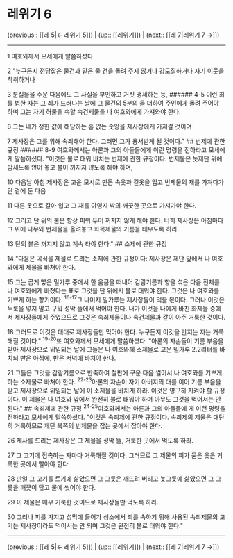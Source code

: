 # 레위기 6

(previous:: [[레 5|← 레위기 5]]) | (up:: [[레위기]]) | (next:: [[레 7|레위기 7 →]])

***




1 
여호와께서 모세에게 말씀하셨다. 



2 
"누구든지 전당잡은 물건과 맡은 물 건을 돌려 주지 않거나 강도질하거나 자기 이웃을 착취하거나 



3 
분실물을 주운 다음에도 그 사실을 부인하고 거짓 맹세하는 등, ###### 4-5 이런 죄를 범한 자는 그 죄가 드러나는 날에 그 물건의 5분의 을 더하여 주인에게 돌려 주어야 하며 그는 자기 허물을 속할 속건제물을 나 여호와에게 가져와야 한다. 



6 
그는 네가 정한 값에 해당하는 흠 없는 숫양을 제사장에게 가져갈 것이며 



7 
제사장은 그를 위해 속죄해야 한다. 그러면 그가 용서받게 될 것이다." ## 번제에 관한 규정 ###### 8-9 여호와께서는 아론과 그의 아들들에게 이런 명령을 전하라고 모세에게 말씀하셨다. "이것은 불로 태워 바치는 번제에 관한 규정이다. 번제물은 놋제단 위에 밤새도록 얹어 놓고 불이 꺼지지 않도록 해야 하며, 



10 
다음날 아침 제사장은 고운 모시로 만든 속옷과 겉옷을 입고 번제물의 재를 가져다가 단 곁에 둔 다음 



11 
다른 옷으로 갈아 입고 그 재를 야영지 밖의 깨끗한 곳으로 가져가야 한다. 



12 
그리고 단 위의 불은 항상 피워 두어 꺼지지 않게 해야 한다. 너희 제사장은 아침마다 그 위에 나무와 번제물을 올려놓고 화목제물의 기름을 태우도록 하라. 



13 
단의 불은 꺼지지 않고 계속 타야 한다." ## 소제에 관한 규정 



14 
"다음은 곡식을 제물로 드리는 소제에 관한 규정이다: 제사장은 제단 앞에서 나 여호와에게 제물을 바쳐야 한다. 



15 
그는 곱게 빻은 밀가루 중에서 한 움큼을 떠내어 감람기름과 향을 섞은 다음 전체를 나 여호와에게 바쳤다는 표로 그것을 단 위에서 불로 태워야 한다. 그것은 나 여호와를 기쁘게 하는 향기이다. <sup class="versenum">16-17</sup>그 나머지 밀가루는 제사장들이 먹을 몫이다. 그러나 이것은 누룩을 넣지 말고 구워 성막 뜰에서 먹어야 한다. 내가 이것을 나에게 바친 화제물 중에서 제사장들에게 주었으므로 그것은 속죄제물이나 속건제물과 같이 아주 거룩한 것이다. 



18 
그러므로 이것은 대대로 제사장들만 먹어야 한다. 누구든지 이것을 만지는 자는 거룩해질 것이다." <sup class="versenum">19-20</sup>또 여호와께서 모세에게 말씀하셨다. "아론의 자손들이 기름 부음을 받아 제사장으로 위임되는 날에 그들은 나 여호와께 소제물로 고운 밀가루 2.2리터를 바치되 반은 아침에, 반은 저녁에 바쳐야 한다. 



21 
그들은 그것을 감람기름으로 반죽하여 철판에 구운 다음 썰어서 나 여호와를 기쁘게 하는 소제물로 바쳐야 한다. <sup class="versenum">22-23</sup>아론의 자손이 자기 아버지의 대를 이어 기름 부음을 받고 제사장으로 위임되는 날에 이 소제물을 바치게 하라. 이것은 영구히 지켜야 할 규정이다. 이 제물은 나 여호와 앞에서 완전히 불로 태워야 하며 아무도 그것을 먹어서는 안 된다." ## 속죄제에 관한 규정 <sup class="versenum">24-25</sup>여호와께서는 아론과 그의 아들들에 게 이런 명령을 전하라고 모세에게 말씀하셨다. "이것은 속죄제에 관한 규정이다. 속죄제의 제물은 대단히 거룩하므로 제단 북쪽의 번제물을 잡는 곳에서 잡아야 한다. 



26 
제사를 드리는 제사장은 그 제물을 성막 뜰, 거룩한 곳에서 먹도록 하라. 



27 
그 고기에 접촉하는 자마다 거룩해질 것이다. 그러므로 그 제물의 피가 묻은 옷은 거룩한 곳에서 빨아야 한다. 



28 
만일 그 고기를 토기에 삶았으면 그 그릇은 깨뜨려 버리고 놋그릇에 삶았으면 그 그릇을 깨끗이 닦고 물에 씻어야 한다. 



29 
이 제물은 매우 거룩한 것이므로 제사장들만 먹도록 하라. 



30 
그러나 피를 가지고 성막에 들어가 성소에서 죄를 속하기 위해 사용된 속죄제물의 고기는 제사장이라도 먹어서는 안 되며 그것은 완전히 불로 태워야 한다."

***

(previous:: [[레 5|← 레위기 5]]) | (up:: [[레위기]]) | (next:: [[레 7|레위기 7 →]])
